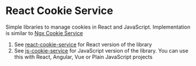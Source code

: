 # React Cookie Service

Simple libraries to manage cookies in React and JavaScript. Implementation is similar
to [Ngx Cookie Service](https://github.com/stevermeister/ngx-cookie-service)

1. See [react-cookie-service](libs/react-cookie-service) for React version of the library 
2. See [js-cookie-service](libs/js-cookie-service) for JavaScript version of the library. You can use this with React, Angular, Vue or Plain JavaScript projects
